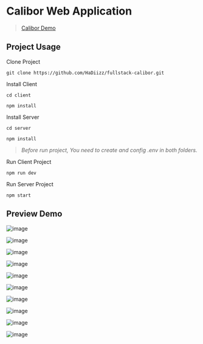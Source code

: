 # Calibor Web Application

> [Calibor Demo](https://calibor.netlify.app/ "Calibor Demo")

## Project Usage

Clone Project
```shell
git clone https://github.com/HaDiizz/fullstack-calibor.git
```
Install Client
```shell
cd client
```
```shell
npm install
```
Install Server
```shell
cd server
```
```shell
npm install
```
> *Before run project, You need to create and config .env in both folders.*

Run Client Project
```shell
npm run dev
```
Run Server Project
```shell
npm start
```

## Preview Demo

![image](https://github.com/HaDiizz/fullstack-calibor/assets/114381896/f53ecbb5-03f8-4ff1-9592-0c9662712451)

![image](https://github.com/HaDiizz/fullstack-calibor/assets/114381896/69ccfcae-9f99-44b6-b91e-d7a938170f37)

![image](https://github.com/HaDiizz/fullstack-calibor/assets/114381896/d484da2b-45dd-4df8-aefc-09c1d57fe5b3)

![image](https://github.com/HaDiizz/fullstack-calibor/assets/114381896/a953870c-f8a2-4f4c-821d-1e7b1af89b8b)

![image](https://github.com/HaDiizz/fullstack-calibor/assets/114381896/110dfc60-e38f-48dc-a9e9-72779f359470)

![image](https://github.com/HaDiizz/fullstack-calibor/assets/114381896/f84b69c3-b1f9-4227-b96f-82732e2c18e5)

![image](https://github.com/HaDiizz/fullstack-calibor/assets/114381896/b6afc011-8c7a-4672-ad98-68a19fc79ce9)

![image](https://github.com/HaDiizz/fullstack-calibor/assets/114381896/7c3128be-f25f-45b6-8533-86c762409ebb)

![image](https://github.com/HaDiizz/fullstack-calibor/assets/114381896/f0f0b088-782a-470b-8d43-7c2c9e322fdd)

![image](https://github.com/HaDiizz/fullstack-calibor/assets/114381896/b9b9bc9a-f07d-4589-947d-0a91ecaac7da)

